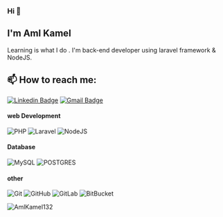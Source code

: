### Hi 👋
## I'm Aml Kamel
Learning is what I do  .
I'm back-end developer using laravel framework & NodeJS.


## 📫 How to reach me:
[![Linkedin Badge](https://img.shields.io/badge/-LinkedIn-blue?style=flat-square&logo=Linkedin&logoColor=white&link=https://www.linkedin.com/in/aml-kamel/)](https://www.linkedin.com/in/aml-kamel/)
[![Gmail Badge](https://img.shields.io/badge/-amlkamel132@gmail.com-c14438?style=flat-square&logo=Gmail&logoColor=white&link=mailto:amlkamel132@gmail.com)](mailto:amlkamel132@gmail.com)

#### web Development
![PHP](https://img.shields.io/badge/-php-blue?style=flat-square&logo=php&logoColor=white)
![Laravel](https://img.shields.io/badge/-Laravel-red?style=flat-square&logo=Laravel&logoColor=white)
![NodeJS](https://img.shields.io/badge/Node.js-43853D?style=for-the-badge&logo=node.js&logoColor=white)




#### Database
![MySQL](https://img.shields.io/badge/-MySQL-darkblue?style=flat-square&logo=mysql&logoColor=white)
![POSTGRES](https://img.shields.io/badge/PostgreSQL-316192?style=for-the-badge&logo=postgresql&logoColor=white)

#### other
![Git](https://img.shields.io/badge/-Git-black?style=flat-square&logo=git&logoColor=white)
![GitHub](https://img.shields.io/badge/-GitHub-181717?style=flat-square&logo=github&logoColor=white)
![GitLab](https://img.shields.io/badge/-GitLab-FCA121?style=flat-square&logo=gitlab&logoColor=white)
![BitBucket](https://img.shields.io/badge/-BitBucket-darkblue?style=flat-square&logo=bitbucket&logoColor=white)


![AmlKamel132](https://github-readme-stats.vercel.app/api?username={AmlKamel132}&theme=blue-green)

